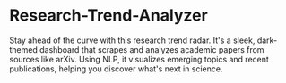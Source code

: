 # Research-Trend-Analyzer
Stay ahead of the curve with this research trend radar. It's a sleek, dark-themed dashboard that scrapes and analyzes academic papers from sources like arXiv. Using NLP, it visualizes emerging topics and recent publications, helping you discover what's next in science.
